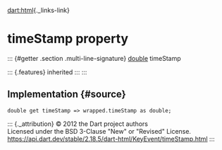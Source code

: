 [dart:html](../../dart-html/dart-html-library){._links-link}

timeStamp property
==================

::: {#getter .section .multi-line-signature}
[double](../../dart-core/double-class) timeStamp

::: {.features}
inherited
:::
:::

Implementation {#source}
--------------

``` {.language-dart data-language="dart"}
double get timeStamp => wrapped.timeStamp as double;
```

::: {._attribution}
© 2012 the Dart project authors\
Licensed under the BSD 3-Clause \"New\" or \"Revised\" License.\
<https://api.dart.dev/stable/2.18.5/dart-html/KeyEvent/timeStamp.html>
:::
